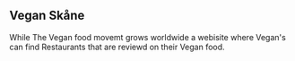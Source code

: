 ## Vegan Skåne
While The Vegan food movemt grows worldwide a webisite where Vegan's can find Restaurants that are reviewd on their Vegan food.

